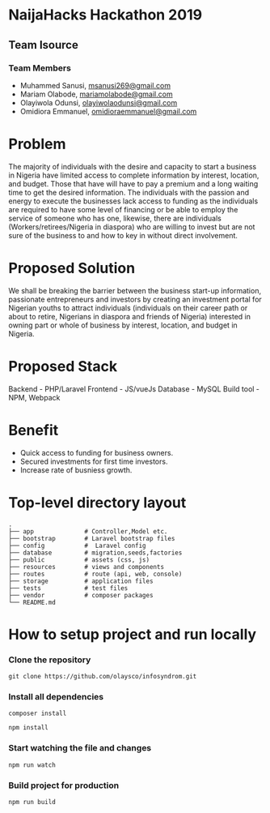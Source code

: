 # NaijaHacks Hackathon 2019

## Team Isource

### Team Members

- Muhammed Sanusi, msanusi269@gmail.com
- Mariam Olabode, mariamolabode@gmail.com
- Olayiwola Odunsi, olayiwolaodunsi@gmail.com
- Omidiora Emmanuel, omidioraemmanuel@gmail.com

# Problem

The majority of individuals with the desire and capacity to start a business in Nigeria have limited access to complete information by interest, location, and budget. Those that have will have to pay a premium and a long waiting time to get the desired information.   The individuals with the passion and energy to execute the businesses lack access to funding as the individuals are required to have some level of financing or be able to employ the service of someone who has one, likewise, there are individuals (Workers/retirees/Nigeria in diaspora) who are willing to invest but are not sure of the business to and how to key in without direct involvement.

# Proposed Solution

We shall be breaking the barrier between the business start-up information, passionate entrepreneurs and investors by creating an investment portal for Nigerian youths to attract individuals (individuals on their career path or about to retire, Nigerians in diaspora and friends of Nigeria) interested in owning part or whole of business by interest, location, and budget in Nigeria.

# Proposed Stack

Backend - PHP/Laravel 
Frontend - JS/vueJs 
Database - MySQL
Build tool - NPM, Webpack

# Benefit

- Quick access to funding for business owners.
- Secured investments for first time investors.
- Increase rate of busniess growth.


# Top-level directory layout

    .
    ├── app              # Controller,Model etc.
    ├── bootstrap        # Laravel bootstrap files
    ├── config           #  Laravel config
    ├── database         # migration,seeds,factories
    ├── public           # assets (css, js)
    ├── resources        # views and components
    ├── routes           # route (api, web, console)
    ├── storage          # application files
    ├── tests            # test files  
    ├── vendor           # composer packages   
    └── README.md   


# How to setup project and run locally

### Clone the repository 

```
git clone https://github.com/olaysco/infosyndrom.git
```

### Install all dependencies


```
composer install
```

```
npm install
```

### Start watching the file and changes

```
npm run watch
```


### Build project for production

```
npm run build
```            






